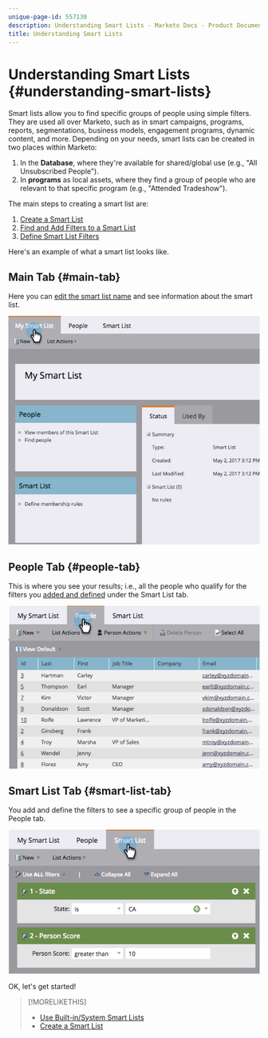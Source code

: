 ```yaml
---
unique-page-id: 557130
description: Understanding Smart Lists - Marketo Docs - Product Documentation
title: Understanding Smart Lists
---
```


# Understanding Smart Lists {#understanding-smart-lists}

Smart lists allow you to find specific groups of people using simple filters. They are used all over Marketo, such as in smart campaigns, programs, reports, segmentations, business models, engagement programs, dynamic content, and more. Depending on your needs, smart lists can be created in two places within Marketo:

1. In the **Database**, where they're available for shared/global use (e.g., "All Unsubscribed People").
1. In **programs** as local assets, where they find a group of people who are relevant to that specific program (e.g., "Attended Tradeshow").

The main steps to creating a smart list are:

1. [Create a Smart List](/help/marketo/product-docs/core-marketo-concepts/smart-lists-and-static-lists/creating-a-smart-list/create-a-smart-list.md)
1. [Find and Add Filters to a Smart List](/help/marketo/product-docs/core-marketo-concepts/smart-lists-and-static-lists/creating-a-smart-list/find-and-add-filters-to-a-smart-list.md)
1. [Define Smart List Filters](/help/marketo/product-docs/core-marketo-concepts/smart-lists-and-static-lists/creating-a-smart-list/define-smart-list-filters.md)

Here's an example of what a smart list looks like.

## Main Tab {#main-tab}

Here you can [edit the smart list name](/help/marketo/product-docs/core-marketo-concepts/miscellaneous/rename-a-marketo-asset.md) and see information about the smart list.

![](assets/smartlist.png)

## People Tab {#people-tab}

This is where you see your results; i.e., all the people who qualify for the filters you [added and defined](/help/marketo/product-docs/core-marketo-concepts/smart-lists-and-static-lists/creating-a-smart-list/find-and-add-filters-to-a-smart-list.md) under the Smart List tab.

![](assets/smartlist-people.png)

## Smart List Tab {#smart-list-tab}

You add and define the filters to see a specific group of people in the People tab.

![](assets/smartlist-filters.png)

OK, let's get started!

>[!MORELIKETHIS]
>
>* [Use Built-in/System Smart Lists](/help/marketo/product-docs/core-marketo-concepts/smart-lists-and-static-lists/using-smart-lists/use-built-in-system-smart-lists.md)
>* [Create a Smart List](/help/marketo/product-docs/core-marketo-concepts/smart-lists-and-static-lists/creating-a-smart-list.md)
